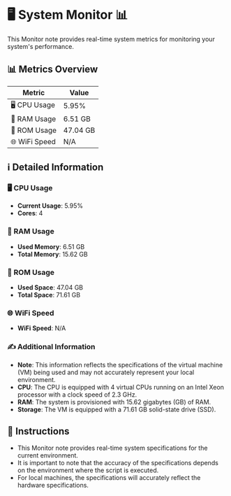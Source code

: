 
# 🖥️ System Monitor 📊

This Monitor note provides real-time system metrics for monitoring your system's performance.

## 📊 Metrics Overview

| Metric                    | Value             |
| ------------------------- | ----------------- |
| 🖥️ CPU Usage              | 5.95%       |
| 💾 RAM Usage              | 6.51 GB       |
| 💽 ROM Usage              | 47.04 GB       |
| 🌐 WiFi Speed             | N/A      |

## ℹ️ Detailed Information

### 🖥️ CPU Usage

- **Current Usage**: 5.95%
- **Cores**: 4

### 💾 RAM Usage

- **Used Memory**: 6.51 GB
- **Total Memory**: 15.62 GB

### 💽 ROM Usage

- **Used Space**: 47.04 GB
- **Total Space**: 71.61 GB

### 🌐 WiFi Speed

- **WiFi Speed**: N/A


### ✍️ Additional Information

- **Note**: This information reflects the specifications of the virtual machine (VM) being used and may not accurately represent your local environment.
- **CPU**: The CPU is equipped with  4 virtual CPUs running on an Intel Xeon processor with a clock speed of 2.3 GHz.
- **RAM**: The system is provisioned with 15.62 gigabytes (GB) of RAM.
- **Storage**: The VM is equipped with a 71.61 GB solid-state drive (SSD).

## 📝 Instructions

- This Monitor note provides real-time system specifications for the current environment.
- It is important to note that the accuracy of the specifications depends on the environment where the script is executed.
- For local machines, the specifications will accurately reflect the hardware specifications.
